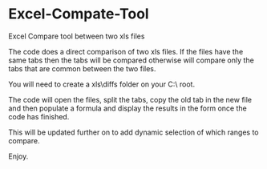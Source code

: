 # Excel-Compate-Tool
Excel Compare tool between two xls files


The code does a direct comparison of two xls files. 
If the files have the same tabs then the tabs will be compared otherwise will compare only the tabs that are common between the two files.

You will need to create a xls\diffs folder on your C:\ root.  

The code will open the files, split the tabs, copy the old tab in the new file and then populate a formula and display 
the results in the form once the code has finished.

This will be updated further on to add dynamic selection of which ranges to compare.

Enjoy.
